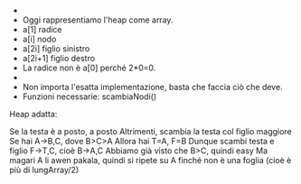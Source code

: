  *
 * Oggi rappresentiamo l'heap come array.
 * a[1] radice
 * a[i] nodo
 * a[2i] figlio sinistro
 * a[2i+1] figlio destro
 * La radice non è a[0] perché 2*0=0.
 *
 * Non importa l'esatta implementazione, basta che faccia ciò che deve.
 * Funzioni necessarie: scambiaNodi()

Heap adatta:

Se la testa è a posto, a posto
Altrimenti, scambia la testa col figlio maggiore
Se hai A->B,C, dove B>C>A
Allora hai T=A, F=B
Dunque scambi testa e figlio
F->T,C, cioè B->A,C
Abbiamo già visto che B>C, quindi easy
Ma magari A li awen pakala, quindi si ripete su A finché non è una foglia (cioè è più di lungArray/2)